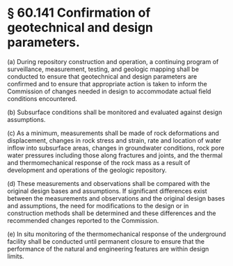 # § 60.141   Confirmation of geotechnical and design parameters.

(a) During repository construction and operation, a continuing program of surveillance, measurement, testing, and geologic mapping shall be conducted to ensure that geotechnical and design parameters are confirmed and to ensure that appropriate action is taken to inform the Commission of changes needed in design to accommodate actual field conditions encountered.


(b) Subsurface conditions shall be monitored and evaluated against design assumptions.


(c) As a minimum, measurements shall be made of rock deformations and displacement, changes in rock stress and strain, rate and location of water inflow into subsurface areas, changes in groundwater conditions, rock pore water pressures including those along fractures and joints, and the thermal and thermomechanical response of the rock mass as a result of development and operations of the geologic repository.


(d) These measurements and observations shall be compared with the original design bases and assumptions. If significant differences exist between the measurements and observations and the original design bases and assumptions, the need for modifications to the design or in construction methods shall be determined and these differences and the recommended changes reported to the Commission.


(e) In situ monitoring of the thermomechanical response of the underground facility shall be conducted until permanent closure to ensure that the performance of the natural and engineering features are within design limits.




